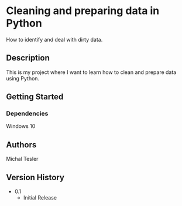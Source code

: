 # Cleaning and preparing data in Python

How to identify and deal with dirty data.

## Description

This is my project where I want to learn how to clean and prepare data using Python.

## Getting Started

### Dependencies

Windows 10

## Authors

Michal Tesler

## Version History

* 0.1
    * Initial Release